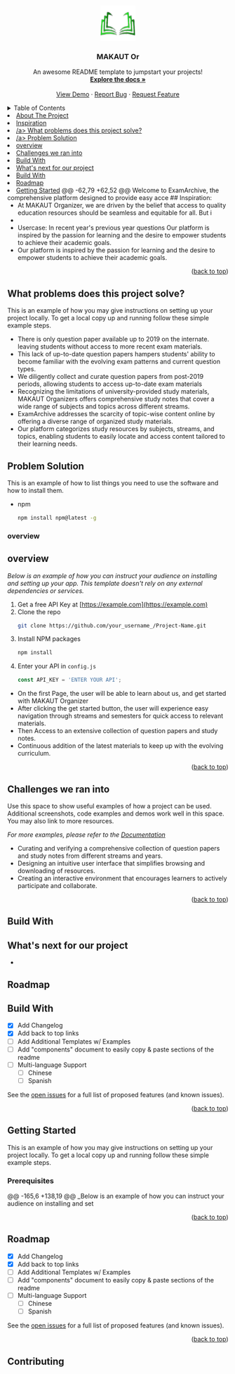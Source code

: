 <!-- PROJECT LOGO -->
<br />
<div align="center">
  <a href="https://github.com/othneildrew/Best-README-Templat">
    <img src="https://raw.githubusercontent.com/Floydscharm/project/master/static/Image/pencil.png" alt="Logo" width="80" height="80">
  </a>

  <h3 align="center">MAKAUT Or</h3>

  <p align="center">
    An awesome README template to jumpstart your projects!
    <br />
    <a href="https://github.com/othneildrew/Best-README-Template"><strong>Explore the docs »</strong></a>
    <br />
    <br />
    <a href="https://github.com/othneildrew/Best-README-Template">View Demo</a>
    ·
    <a href="https://github.com/othneildrew/Best-README-Template/issues">Report Bug</a>
    ·
    <a href="https://github.com/othneildrew/Best-README-Template/issues">Request Feature</a>
  </p>
</div>



<!-- TABLE OF CONTENTS -->
<details>
  <summary>Table of Contents</summary>
  <ol>
    <li>
      <a href="#about-the-project">About The Project</a>
      <ul>
        <li><a href="#built-with">Built With</a></li>
      </ul>
    </li>
    <li>
      <a href="#getting-started">Getting Started</a>
      <ul>
        <li><a href="#prerequisites">Prerequisites</a></li>
        <li><a href="#installation">Installation</a></li>
      </ul>
    </li>
    <li><a href="#usage">Usage</a></li>
    <li><a href="#roadmap">Roadmap</a></li>
    <li><a href="#contributing">Contributing</a></li>
    <li><a href="#license">License</a></li>
    <li><a href="#contact">Contact</a></li>
    <li><a href="#acknowledgments">Acknowledgments</a></li>
  </ol>
</details>


<li><a href="#about-the-project">About The Project</a></li>
    <li><a href="#inspiration">Inspiration</a></li>
    <li><a href="#what problems does this project solve?">/a> What problems does this project solve?</li>
    <li><a href="#problem solution">/a> Problem Solution</li>
    <li><a href="#overview">overview</a></li>
    <li><a href="#Challenges we ran into">Challenges we ran into</a></li>
    <li><a href="#build with">Build With</a></li>
    <li><a href="#What's next for our project">What's next for our project</a></li>
      <li><a href="#build with">Build With</a></li>
    <li><a href="#roadmap">Roadmap</a></li>
     <li>
      <a href="#getting-started">Getting Started</a>
@@ -62,79 +62,52 @@ Welcome to ExamArchive, the comprehensive platform designed to provide easy acce
## Inspiration:

* At MAKAUT Organizer, we are driven by the belief that access to quality education resources should be seamless and equitable for all. But i
* 
* Usercase: In recent year's previous year questions
  Our platform is inspired by the passion for learning and the desire to empower students to achieve their academic goals.
* Our platform is inspired by the passion for learning and the desire to empower students to achieve their academic goals.

<p align="right">(<a href="#readme-top">back to top</a>)</p>


## What problems does this project solve?

This is an example of how you may give instructions on setting up your project locally.
To get a local copy up and running follow these simple example steps.
* There is only question paper available up to 2019 on the internate. leaving students without access to more recent exam materials.
* This lack of up-to-date question papers hampers students' ability to become familiar with the evolving exam patterns and current question types.
* We diligently collect and curate question papers from post-2019 periods, allowing students to access up-to-date exam materials
* Recognizing the limitations of university-provided study materials, MAKAUT Organizers offers comprehensive study notes that cover a wide range of subjects and topics across different streams.
* ExamArchive addresses the scarcity of topic-wise content online by offering a diverse range of organized study materials.
* Our platform categorizes study resources by subjects, streams, and topics, enabling students to easily locate and access content tailored to their learning needs.

## Problem Solution

This is an example of how to list things you need to use the software and how to install them.
* npm
  ```sh
  npm install npm@latest -g
  ```

### overview
## overview

_Below is an example of how you can instruct your audience on installing and setting up your app. This template doesn't rely on any external dependencies or services._

1. Get a free API Key at [https://example.com](https://example.com)
2. Clone the repo
   ```sh
   git clone https://github.com/your_username_/Project-Name.git
   ```
3. Install NPM packages
   ```sh
   npm install
   ```
4. Enter your API in `config.js`
   ```js
   const API_KEY = 'ENTER YOUR API';
   ```
* On the first Page, the user will be able to learn about us, and get started with MAKAUT Organizer
* After clicking the get started button, the user will experience easy navigation through streams and semesters for quick access to relevant materials.
* Then Access to an extensive collection of question papers and study notes.
* Continuous addition of the latest materials to keep up with the evolving curriculum.

<p align="right">(<a href="#readme-top">back to top</a>)</p>



## Challenges we ran into

Use this space to show useful examples of how a project can be used. Additional screenshots, code examples and demos work well in this space. You may also link to more resources.

_For more examples, please refer to the [Documentation](https://example.com)_
*  Curating and verifying a comprehensive collection of question papers and study notes from different streams and years.
*  Designing an intuitive user interface that simplifies browsing and downloading of resources.
*  Creating an interactive environment that encourages learners to actively participate and collaborate.

<p align="right">(<a href="#readme-top">back to top</a>)</p>

## Build With
## What's next for our project

*

<!-- ROADMAP -->
## Roadmap
## Build With

- [x] Add Changelog
- [x] Add back to top links
- [ ] Add Additional Templates w/ Examples
- [ ] Add "components" document to easily copy & paste sections of the readme
- [ ] Multi-language Support
    - [ ] Chinese
    - [ ] Spanish

See the [open issues](https://github.com/othneildrew/Best-README-Template/issues) for a full list of proposed features (and known issues).

<p align="right">(<a href="#readme-top">back to top</a>)</p>


## Getting Started

This is an example of how you may give instructions on setting up your project locally.
To get a local copy up and running follow these simple example steps.


### Prerequisites

@@ -165,6 +138,19 @@ _Below is an example of how you can instruct your audience on installing and set
<p align="right">(<a href="#readme-top">back to top</a>)</p>


## Roadmap

- [x] Add Changelog
- [x] Add back to top links
- [ ] Add Additional Templates w/ Examples
- [ ] Add "components" document to easily copy & paste sections of the readme
- [ ] Multi-language Support
    - [ ] Chinese
    - [ ] Spanish

See the [open issues](https://github.com/othneildrew/Best-README-Template/issues) for a full list of proposed features (and known issues).

<p align="right">(<a href="#readme-top">back to top</a>)</p>

<!-- CONTRIBUTING -->
## Contributing
